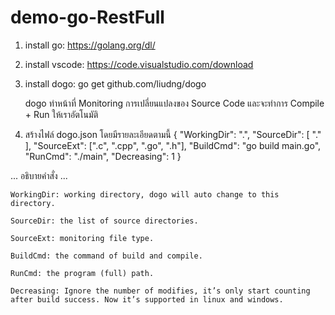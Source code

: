 # demo-go-RestFull

1. install go: https://golang.org/dl/

2. install vscode: https://code.visualstudio.com/download

3. install dogo: go get github.com/liudng/dogo

    dogo ทำหน้าที่ Monitoring การเปลี่ยนแปลงของ Source Code และจะทำการ Compile + Run ให้เราอัตโนมัติ

4. สร้างไฟล์ dogo.json โดยมีรายละเอียดตามนี้
{
    "WorkingDir": ".",
    "SourceDir": [
        "."
    ],
    "SourceExt": [".c", ".cpp", ".go", ".h"],
    "BuildCmd": "go build main.go",
    "RunCmd": "./main",
    "Decreasing": 1
}

... อธิบายคำสั่ง ...

    WorkingDir: working directory, dogo will auto change to this directory.

    SourceDir: the list of source directories.

    SourceExt: monitoring file type.

    BuildCmd: the command of build and compile.

    RunCmd: the program (full) path.

    Decreasing: Ignore the number of modifies, it’s only start counting after build success. Now it’s supported in linux and windows.

